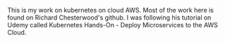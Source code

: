 This is my work on kubernetes on cloud AWS. Most of the work here is found on Richard Chesterwood's github. I was following his tutorial on Udemy called Kubernetes Hands-On - Deploy Microservices to the AWS Cloud. 

